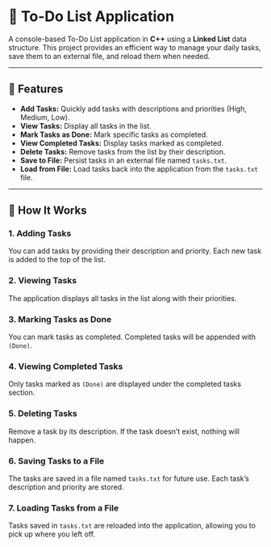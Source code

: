 # 📝 To-Do List Application

A console-based To-Do List application in **C++** using a **Linked List** data structure. This project provides an efficient way to manage your daily tasks, save them to an external file, and reload them when needed.

---

## 🌟 Features

- **Add Tasks:** Quickly add tasks with descriptions and priorities (High, Medium, Low).
- **View Tasks:** Display all tasks in the list.
- **Mark Tasks as Done:** Mark specific tasks as completed.
- **View Completed Tasks:** Display tasks marked as completed.
- **Delete Tasks:** Remove tasks from the list by their description.
- **Save to File:** Persist tasks in an external file named `tasks.txt`.
- **Load from File:** Load tasks back into the application from the `tasks.txt` file.

---

## 🚀 How It Works

### **1. Adding Tasks**
You can add tasks by providing their description and priority. Each new task is added to the top of the list.

### **2. Viewing Tasks**
The application displays all tasks in the list along with their priorities.

### **3. Marking Tasks as Done**
You can mark tasks as completed. Completed tasks will be appended with `(Done)`.

### **4. Viewing Completed Tasks**
Only tasks marked as `(Done)` are displayed under the completed tasks section.

### **5. Deleting Tasks**
Remove a task by its description. If the task doesn’t exist, nothing will happen.

### **6. Saving Tasks to a File**
The tasks are saved in a file named `tasks.txt` for future use. Each task’s description and priority are stored.

### **7. Loading Tasks from a File**
Tasks saved in `tasks.txt` are reloaded into the application, allowing you to pick up where you left off.
